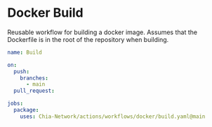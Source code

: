 # Docker Build

Reusable workflow for building a docker image. Assumes that the Dockerfile is in the root of the repository when building.

```yaml
name: Build

on:
  push:
    branches:
      - main
  pull_request:

jobs:
  package:
    uses: Chia-Network/actions/workflows/docker/build.yaml@main
```
